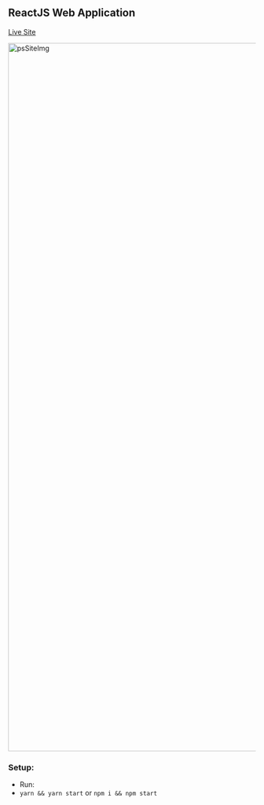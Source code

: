 ## ReactJS Web Application

[Live Site](https://phillstack.com)

<img width="1440" alt="psSiteImg" src="https://user-images.githubusercontent.com/9022851/144869634-8bb5850e-0c4e-46e6-8fe1-9ff028fda5ca.png">

### Setup:
* Run: 
* `yarn && yarn start` or `npm i && npm start`
